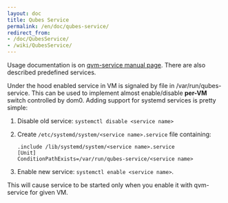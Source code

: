 ```yaml
---
layout: doc
title: Qubes Service
permalink: /en/doc/qubes-service/
redirect_from:
- /doc/QubesService/
- /wiki/QubesService/
---
```


Usage documentation is on [qvm-service manual page](/en/doc/dom0-tools/qvm-service/). There are also described predefined services.

Under the hood enabled service in VM is signaled by file in /var/run/qubes-service. This can be used to implement almost enable/disable **per-VM** switch controlled by dom0. Adding support for systemd services is pretty simple:

1.  Disable old service: `systemctl disable <service name>`
2.  Create `/etc/systemd/system/<service name>.service` file containing:

    ~~~
    .include /lib/systemd/system/<service name>.service
    [Unit]
    ConditionPathExists=/var/run/qubes-service/<service name>
    ~~~

3.  Enable new service: `systemctl enable <service name>`.

This will cause service to be started only when you enable it with qvm-service for given VM.
